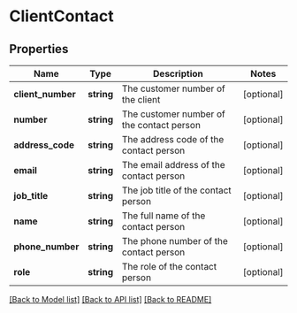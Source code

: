 # ClientContact

## Properties
Name | Type | Description | Notes
------------ | ------------- | ------------- | -------------
**client_number** | **string** | The customer number of the client | [optional] 
**number** | **string** | The customer number of the contact person | [optional] 
**address_code** | **string** | The address code of the contact person | [optional] 
**email** | **string** | The email address of the contact person | [optional] 
**job_title** | **string** | The job title of the contact person | [optional] 
**name** | **string** | The full name of the contact person | [optional] 
**phone_number** | **string** | The phone number of the contact person | [optional] 
**role** | **string** | The role of the contact person | [optional] 

[[Back to Model list]](../README.md#documentation-for-models) [[Back to API list]](../README.md#documentation-for-api-endpoints) [[Back to README]](../README.md)



